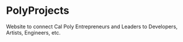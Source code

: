PolyProjects
============

Website to connect Cal Poly Entrepreneurs and Leaders to Developers, Artists, Engineers, etc. 
